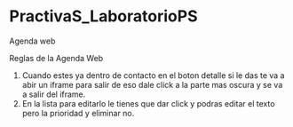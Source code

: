 # PractivaS_LaboratorioPS
Agenda web

Reglas de la Agenda Web

1. Cuando estes ya dentro de contacto en el boton detalle si le das te va a abir un iframe para salir de eso dale click a la parte mas oscura y se va a salir del iframe.
2. En la lista para editarlo le tienes que dar click y podras editar el texto pero la prioridad y eliminar no.

